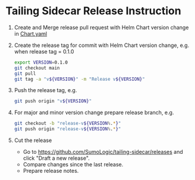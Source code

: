 # Tailing Sidecar Release Instruction

1. Create and Merge release pull request with Helm Chart version change in [Chart.yaml](../helm/tailing-sidecar-operator/Chart.yaml)

1. Create the release tag for commit with Helm Chart version change, e.g. when release tag = 0.1.0

   ```bash
   export VERSION=0.1.0
   git checkout main
   git pull
   git tag -a "v${VERSION}" -m "Release v${VERSION}"
   ```

1. Push the release tag, e.g.

   ```bash
   git push origin "v${VERSION}"
   ```

1. For major and minor version change prepare release branch, e.g.

    ```bash
    git checkout -b "release-v${VERSION%.*}"
    git push origin "release-v${VERSION%.*}"
    ```

1. Cut the release

   - Go to https://github.com/SumoLogic/tailing-sidecar/releases and click "Draft a new release".
   - Compare changes since the last release.
   - Prepare release notes.
